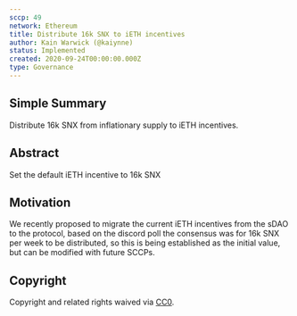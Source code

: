 ```yaml
---
sccp: 49
network: Ethereum
title: Distribute 16k SNX to iETH incentives
author: Kain Warwick (@kaiynne)
status: Implemented
created: 2020-09-24T00:00:00.000Z
type: Governance
---
```


## Simple Summary

Distribute 16k SNX from inflationary supply to iETH incentives.

## Abstract

<!--A short (~200 word) description of the variable change proposed.-->

Set the default iETH incentive to 16k SNX

## Motivation

We recently proposed to migrate the current iETH incentives from the sDAO to the protocol, based on the discord poll the consensus was for 16k SNX per week to be distributed, so this is being established as the initial value, but can be modified with future SCCPs.

## Copyright

Copyright and related rights waived via [CC0](https://creativecommons.org/publicdomain/zero/1.0/).
